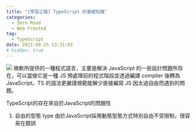 ```yaml
---
title: "[學習之路] TypeScript 的基礎知識"
categories:
  - Zero Road
  - Web Fronted
tag:
  - TypeScript
date: 2021-08-25 13:31:03
# hidden: true
---
```

![](https://i.imgur.com/VL6vpbF.png)
微軟所提供的一種程式語言，主要是解決 JavaScript 的一些設計問題所存在，可以當做它是一種 JS 預處理前的程式階段並透過編譯 complier 後轉為 JavaScript。TS 的語法更嚴謹規範能解少直接編寫 JS 因太過自由而遇到的問題。
<!-- more -->

TypeScript的存在來自於JavaScript的問題性

1. 自由的型態 type
由於JavaScript採用動態型態方式特別自由不受限制，很容易在錯誤